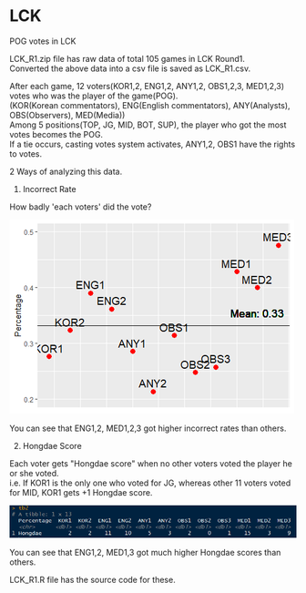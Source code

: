 # LCK
POG votes in LCK

LCK_R1.zip file has raw data of total 105 games in LCK Round1.<br/>
Converted the above data into a csv file is saved as LCK_R1.csv.

After each game, 12 voters(KOR1,2, ENG1,2, ANY1,2, OBS1,2,3, MED1,2,3) votes who was the player of the game(POG).<br/>
(KOR(Korean commentators), ENG(English commentators), ANY(Analysts), OBS(Observers), MED(Media))<br/>
Among 5 positions(TOP, JG, MID, BOT, SUP), the player who got the most votes becomes the POG.<br/>
If a tie occurs, casting votes system activates, ANY1,2, OBS1 have the rights to votes.

2 Ways of analyzing this data.

1. Incorrect Rate

How badly 'each voters' did the vote?

![graph](./images/ppt4.png)

You can see that ENG1,2, MED1,2,3 got higher incorrect rates than others.

2. Hongdae Score

Each voter gets "Hongdae score" when no other voters voted the player he or she voted.<br/>
i.e. If KOR1 is the only one who voted for JG, whereas other 11 voters voted for MID, KOR1 gets +1 Hongdae score.

![table](./images/ppt6.png)

You can see that ENG1,2, MED1,3 got much higher Hongdae scores than others.

LCK_R1.R file has the source code for these.
